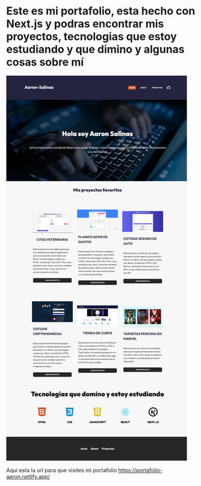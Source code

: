 # Este es mi portafolio, esta hecho con Next.js y podras encontrar mis proyectos, tecnologias que estoy estudiando y que dimino y algunas cosas sobre mí


![Screen de mi portafolio](public/img/screenshotFull%20.png)

Aqui esta la url para que visites mi portafolio https://portafolio-aaron.netlify.app/
